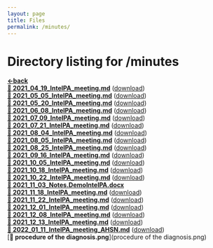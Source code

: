 ```yaml
---
layout: page
title: Files
permalink: /minutes/
---
```


# Directory listing for /minutes
[**<-back**](/)  
[**:page_facing_up: 2021_04_19_IntelPA_meeting.md**](2021_04_19_IntelPA_meeting) ([download](2021_04_19_IntelPA_meeting.md))  
[**:page_facing_up: 2021_05_05_IntelPA_meeting.md**](2021_05_05_IntelPA_meeting) ([download](2021_05_05_IntelPA_meeting.md))  
[**:page_facing_up: 2021_05_20_IntelPA_meeting.md**](2021_05_20_IntelPA_meeting) ([download](2021_05_20_IntelPA_meeting.md))  
[**:page_facing_up: 2021_06_08_IntelPA_meeting.md**](2021_06_08_IntelPA_meeting) ([download](2021_06_08_IntelPA_meeting.md))  
[**:page_facing_up: 2021_07_09_IntelPA_meeting.md**](2021_07_09_IntelPA_meeting) ([download](2021_07_09_IntelPA_meeting.md))  
[**:page_facing_up: 2021_07_21_IntelPA_meeting.md**](2021_07_21_IntelPA_meeting) ([download](2021_07_21_IntelPA_meeting.md))  
[**:page_facing_up: 2021_08_04_IntelPA_meeting.md**](2021_08_04_IntelPA_meeting) ([download](2021_08_04_IntelPA_meeting.md))  
[**:page_facing_up: 2021_08_05_IntelPA_meeting.md**](2021_08_05_IntelPA_meeting) ([download](2021_08_05_IntelPA_meeting.md))  
[**:page_facing_up: 2021_08_25_IntelPA_meeting.md**](2021_08_25_IntelPA_meeting) ([download](2021_08_25_IntelPA_meeting.md))  
[**:page_facing_up: 2021_09_16_IntelPA_meeting.md**](2021_09_16_IntelPA_meeting) ([download](2021_09_16_IntelPA_meeting.md))  
[**:page_facing_up: 2021_10_05_IntelPA_meeting.md**](2021_10_05_IntelPA_meeting) ([download](2021_10_05_IntelPA_meeting.md))  
[**:page_facing_up: 2021_10_18_IntelPA_meeting.md**](2021_10_18_IntelPA_meeting) ([download](2021_10_18_IntelPA_meeting.md))  
[**:page_facing_up: 2021_10_22_IntelPA_meeting.md**](2021_10_22_IntelPA_meeting) ([download](2021_10_22_IntelPA_meeting.md))  
[**:page_facing_up: 2021_11_03_Notes.DemoIntelPA.docx**](2021_11_03_Notes.DemoIntelPA.docx)  
[**:page_facing_up: 2021_11_18_IntelPA_meeting.md**](2021_11_18_IntelPA_meeting) ([download](2021_11_18_IntelPA_meeting.md))  
[**:page_facing_up: 2021_11_22_IntelPA_meeting.md**](2021_11_22_IntelPA_meeting) ([download](2021_11_22_IntelPA_meeting.md))  
[**:page_facing_up: 2021_12_01_IntelPA_meeting.md**](2021_12_01_IntelPA_meeting) ([download](2021_12_01_IntelPA_meeting.md))  
[**:page_facing_up: 2021_12_08_IntelPA_meeting.md**](2021_12_08_IntelPA_meeting) ([download](2021_12_08_IntelPA_meeting.md))  
[**:page_facing_up: 2021_12_13_IntelPA_meeting.md**](2021_12_13_IntelPA_meeting) ([download](2021_12_13_IntelPA_meeting.md))  
[**:page_facing_up: 2022_01_11_IntelPA_meeting_AHSN.md**](2022_01_11_IntelPA_meeting_AHSN) ([download](2022_01_11_IntelPA_meeting_AHSN.md))  
[**:page_facing_up: procedure of the diagnosis.png**](procedure of the diagnosis.png)  
